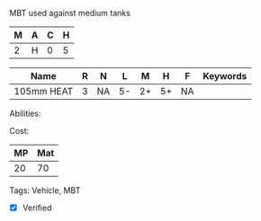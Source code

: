 MBT used against medium tanks 

| M   | A   | C   | H   |
| --- | --- | --- | --- |
| 2   | H   | 0   | 5   |

| Name       | R   | N   | L   | M   | H   | F   | Keywords |
| ---------- | --- | --- | --- | --- | --- | --- | -------- |
| 105mm HEAT | 3   | NA  | 5-  | 2+  | 5+  | NA  |          |

Abilities:



Cost:

| MP  | Mat |
| --- | --- |
| 20  | 70  |


Tags:
Vehicle, MBT

- [x] Verified